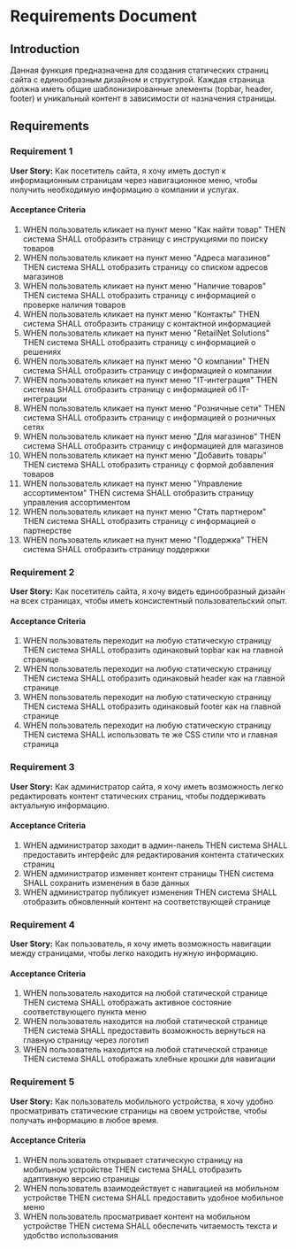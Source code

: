 # Requirements Document

## Introduction

Данная функция предназначена для создания статических страниц сайта с единообразным дизайном и структурой. Каждая страница должна иметь общие шаблонизированные элементы (topbar, header, footer) и уникальный контент в зависимости от назначения страницы.

## Requirements

### Requirement 1

**User Story:** Как посетитель сайта, я хочу иметь доступ к информационным страницам через навигационное меню, чтобы получить необходимую информацию о компании и услугах.

#### Acceptance Criteria

1. WHEN пользователь кликает на пункт меню "Как найти товар" THEN система SHALL отобразить страницу с инструкциями по поиску товаров
2. WHEN пользователь кликает на пункт меню "Адреса магазинов" THEN система SHALL отобразить страницу со списком адресов магазинов
3. WHEN пользователь кликает на пункт меню "Наличие товаров" THEN система SHALL отобразить страницу с информацией о проверке наличия товаров
4. WHEN пользователь кликает на пункт меню "Контакты" THEN система SHALL отобразить страницу с контактной информацией
5. WHEN пользователь кликает на пункт меню "RetailNet Solutions" THEN система SHALL отобразить страницу с информацией о решениях
6. WHEN пользователь кликает на пункт меню "О компании" THEN система SHALL отобразить страницу с информацией о компании
7. WHEN пользователь кликает на пункт меню "IT-интеграция" THEN система SHALL отобразить страницу с информацией об IT-интеграции
8. WHEN пользователь кликает на пункт меню "Розничные сети" THEN система SHALL отобразить страницу с информацией о розничных сетях
9. WHEN пользователь кликает на пункт меню "Для магазинов" THEN система SHALL отобразить страницу с информацией для магазинов
10. WHEN пользователь кликает на пункт меню "Добавить товары" THEN система SHALL отобразить страницу с формой добавления товаров
11. WHEN пользователь кликает на пункт меню "Управление ассортиментом" THEN система SHALL отобразить страницу управления ассортиментом
12. WHEN пользователь кликает на пункт меню "Стать партнером" THEN система SHALL отобразить страницу с информацией о партнерстве
13. WHEN пользователь кликает на пункт меню "Поддержка" THEN система SHALL отобразить страницу поддержки

### Requirement 2

**User Story:** Как посетитель сайта, я хочу видеть единообразный дизайн на всех страницах, чтобы иметь консистентный пользовательский опыт.

#### Acceptance Criteria

1. WHEN пользователь переходит на любую статическую страницу THEN система SHALL отобразить одинаковый topbar как на главной странице
2. WHEN пользователь переходит на любую статическую страницу THEN система SHALL отобразить одинаковый header как на главной странице
3. WHEN пользователь переходит на любую статическую страницу THEN система SHALL отобразить одинаковый footer как на главной странице
4. WHEN пользователь переходит на любую статическую страницу THEN система SHALL использовать те же CSS стили что и главная страница

### Requirement 3

**User Story:** Как администратор сайта, я хочу иметь возможность легко редактировать контент статических страниц, чтобы поддерживать актуальную информацию.

#### Acceptance Criteria

1. WHEN администратор заходит в админ-панель THEN система SHALL предоставить интерфейс для редактирования контента статических страниц
2. WHEN администратор изменяет контент страницы THEN система SHALL сохранить изменения в базе данных
3. WHEN администратор публикует изменения THEN система SHALL отобразить обновленный контент на соответствующей странице

### Requirement 4

**User Story:** Как пользователь, я хочу иметь возможность навигации между страницами, чтобы легко находить нужную информацию.

#### Acceptance Criteria

1. WHEN пользователь находится на любой статической странице THEN система SHALL отображать активное состояние соответствующего пункта меню
2. WHEN пользователь находится на любой статической странице THEN система SHALL предоставить возможность вернуться на главную страницу через логотип
3. WHEN пользователь находится на любой статической странице THEN система SHALL отображать хлебные крошки для навигации

### Requirement 5

**User Story:** Как пользователь мобильного устройства, я хочу удобно просматривать статические страницы на своем устройстве, чтобы получать информацию в любое время.

#### Acceptance Criteria

1. WHEN пользователь открывает статическую страницу на мобильном устройстве THEN система SHALL отобразить адаптивную версию страницы
2. WHEN пользователь взаимодействует с навигацией на мобильном устройстве THEN система SHALL предоставить удобное мобильное меню
3. WHEN пользователь просматривает контент на мобильном устройстве THEN система SHALL обеспечить читаемость текста и удобство использования